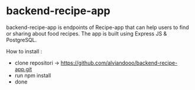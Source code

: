 # backend-recipe-app

backend-recipe-app is endpoints of Recipe-app that can help users to find or sharing about food recipes. The app is built using Express JS & PostgreSQL.

How to install :

- clone repositori -> https://github.com/alviandooo/backend-recipe-app.git
- run npm install
- done
